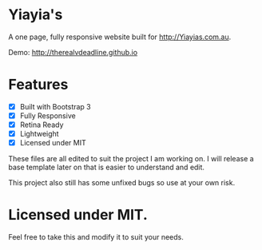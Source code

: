 Yiayia's
==========================

A one page, fully responsive website built for http://Yiayias.com.au.

Demo: http://therealvdeadline.github.io

Features
==========================

- [x] Built with Bootstrap 3
- [x] Fully Responsive
- [x] Retina Ready
- [x] Lightweight
- [x] Licensed under MIT

These files are all edited to suit the project I am working on. I will release a base template later on that is easier to understand and edit. 

This project also still has some unfixed bugs so use at your own risk. 


Licensed under MIT.
==========================
Feel free to take this and modify it to suit your needs. 

